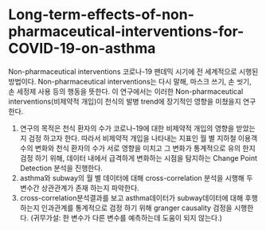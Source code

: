 # Long-term-effects-of-non-pharmaceutical-interventions-for-COVID-19-on-asthma

Non-pharmaceutical interventions 코로나-19 팬데믹 시기에 전 세계적으로 시행된 방법이다. Non-pharmaceutical interventions는 다시 말해, 마스크 쓰기, 손 씻기, 손 세정제 사용 등의 행동을 뜻한다.  이 연구에서는 이러한 Non-pharmaceutical interventions(비제약적 개입)이 천식의 발병 trend에 장기적인 영향을 미쳤을지 연구한다.

1. 연구의 목적은 천식 환자의 수가 코로나-19에 대한 비제약적 개입의 영향을 받았는지 검정 하고자 한다. 따라서 비제약적 개입을 나타내는 지표인 월 별 지하철 이용객 수의 변화와 천식 환자의 수가 서로 영향을 미치고 그 변화가 통계적으로 유의 한지 검정 하기 위해, 데이터 내에서 급격하게 변화하는 시점을 탐지하는 Change Point Detection 분석을 진행한다.
2. asthma와 subway의 월 별 데이터에 대해 cross-correlation 분석을 시행해 두 변수간 상관관계가 존재 하는지 파악한다.
3. cross-correlation분석결과를 보고 asthma데이터가 subway데이터에 대해 후행 하는지 인과관계를 통계적으로 검정 하기 위해 granger causality 검정을 시행한다. (귀무가설: 한 변수가 다른 변수를 예측하는데 도움이 되지 않는다.)
